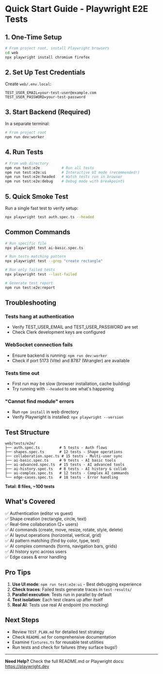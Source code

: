 # Quick Start Guide - Playwright E2E Tests

## 1. One-Time Setup

```bash
# From project root, install Playwright browsers
cd web
npx playwright install chromium firefox
```

## 2. Set Up Test Credentials

Create `web/.env.local`:

```env
TEST_USER_EMAIL=your-test-user@example.com
TEST_USER_PASSWORD=your-test-password
```

## 3. Start Backend (Required)

In a separate terminal:

```bash
# From project root
npm run dev:worker
```

## 4. Run Tests

```bash
# From web directory
npm run test:e2e          # Run all tests
npm run test:e2e:ui       # Interactive UI mode (recommended!)
npm run test:e2e:headed   # Watch tests run in browser
npm run test:e2e:debug    # Debug mode with breakpoints
```

## 5. Quick Smoke Test

Run a single fast test to verify setup:

```bash
npx playwright test auth.spec.ts --headed
```

## Common Commands

```bash
# Run specific file
npx playwright test ai-basic.spec.ts

# Run tests matching pattern
npx playwright test --grep "create rectangle"

# Run only failed tests
npx playwright test --last-failed

# Generate test report
npm run test:e2e:report
```

## Troubleshooting

### Tests hang at authentication
- Verify TEST_USER_EMAIL and TEST_USER_PASSWORD are set
- Check Clerk development keys are configured

### WebSocket connection fails
- Ensure backend is running: `npm run dev:worker`
- Check if port 5173 (Vite) and 8787 (Wrangler) are available

### Tests time out
- First run may be slow (browser installation, cache building)
- Try running with `--headed` to see what's happening

### "Cannot find module" errors
- Run `npm install` in web directory
- Verify Playwright is installed: `npx playwright --version`

## Test Structure

```
web/tests/e2e/
├── auth.spec.ts         # 5 tests - Auth flows
├── shapes.spec.ts       # 12 tests - Shape operations
├── collaboration.spec.ts # 15 tests - Multi-user sync
├── ai-basic.spec.ts     # 9 tests - AI basic tools
├── ai-advanced.spec.ts  # 15 tests - AI advanced tools
├── ai-history.spec.ts   # 8 tests - AI history & collab
├── ai-complex.spec.ts   # 12 tests - Complex AI commands
└── edge-cases.spec.ts   # 18 tests - Error handling
```

**Total: 8 files, ~100 tests**

## What's Covered

✅ Authentication (editor vs guest)  
✅ Shape creation (rectangle, circle, text)  
✅ Real-time collaboration (2+ users)  
✅ AI commands (create, move, resize, rotate, style, delete)  
✅ AI layout operations (horizontal, vertical, grid)  
✅ AI pattern matching (find by color, type, text)  
✅ AI complex commands (forms, navigation bars, grids)  
✅ AI history sync across users  
✅ Edge cases & error handling  

## Pro Tips

1. **Use UI mode**: `npm run test:e2e:ui` - Best debugging experience
2. **Check traces**: Failed tests generate traces in `test-results/`
3. **Parallel execution**: Tests run in parallel by default
4. **Test isolation**: Each test cleans up after itself
5. **Real AI**: Tests use real AI endpoint (no mocking)

## Next Steps

- Review `TEST_PLAN.md` for detailed test strategy
- Check `README.md` for comprehensive documentation
- Examine `fixtures.ts` for reusable test utilities
- Run tests and check for failures (they surface bugs!)

---

**Need Help?** Check the full README.md or Playwright docs: https://playwright.dev
